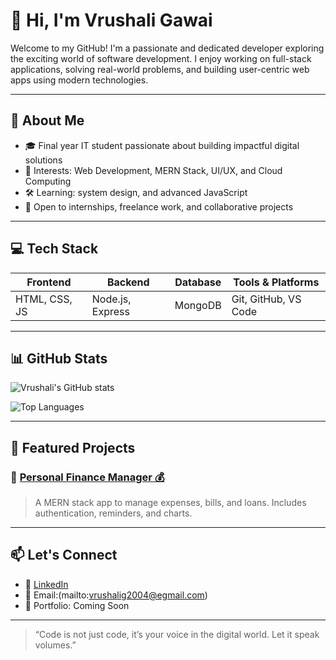 # 👋 Hi, I'm Vrushali Gawai

Welcome to my GitHub! I'm a passionate and dedicated developer exploring the exciting world of software development. I enjoy working on full-stack applications, solving real-world problems, and building user-centric web apps using modern technologies.

---

## 💼 About Me

- 🎓 Final year IT student passionate about building impactful digital solutions  
- 🧠 Interests: Web Development, MERN Stack, UI/UX, and Cloud Computing  
- 🛠️ Learning: system design, and advanced JavaScript  
- 🤝 Open to internships, freelance work, and collaborative projects

---

## 💻 Tech Stack

| Frontend        | Backend        | Database       | Tools & Platforms     |
|-----------------|----------------|----------------|------------------------|
| HTML, CSS, JS   | Node.js, Express| MongoDB        | Git, GitHub, VS Code  |


---

## 📊 GitHub Stats

![Vrushali's GitHub stats](https://github-readme-stats.vercel.app/api?username=vrushaligawai&show_icons=true&theme=tokyonight)

![Top Languages](https://github-readme-stats.vercel.app/api/top-langs/?username=vrushaligawai&layout=compact&theme=tokyonight)

---

## 🌟 Featured Projects

### 🔹 [Personal Finance Manager 💰](https://github.com/vrushaligawai/personal-finance-manager)
> A MERN stack app to manage expenses, bills, and loans. Includes authentication, reminders, and charts.


---

## 📫 Let's Connect

- 💼 [LinkedIn](www.linkedin.com/in/vrushali-gawai01)
- 📧 Email:(mailto:vrushalig2004@egmail.com)
- 💬 Portfolio: Coming Soon

---

> “Code is not just code, it’s your voice in the digital world. Let it speak volumes.”

